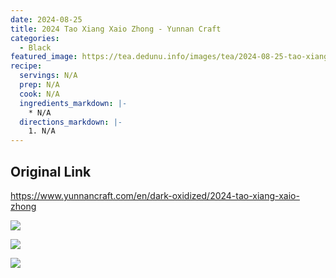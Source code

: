```yaml
---
date: 2024-08-25
title: 2024 Tao Xiang Xaio Zhong - Yunnan Craft
categories:
  - Black
featured_image: https://tea.dedunu.info/images/tea/2024-08-25-tao-xiang-xaio-zhong-1.jpeg
recipe:
  servings: N/A
  prep: N/A
  cook: N/A
  ingredients_markdown: |-
    * N/A
  directions_markdown: |-
    1. N/A
---
```


## Original Link

<https://www.yunnancraft.com/en/dark-oxidized/2024-tao-xiang-xaio-zhong>

![](https://tea.dedunu.info/images/tea/2024-08-25-tao-xiang-xaio-zhong-3.jpeg)

![](https://tea.dedunu.info/images/tea/2024-08-25-tao-xiang-xaio-zhong-4.jpeg)

![](https://tea.dedunu.info/images/tea/2024-08-25-tao-xiang-xaio-zhong-2.jpeg)
